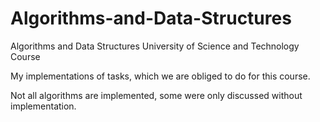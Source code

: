 # Algorithms-and-Data-Structures

Algorithms and Data Structures University of Science and Technology Course

My implementations of tasks, which we are obliged to do for this course.

Not all algorithms are implemented, some were only discussed without implementation.
